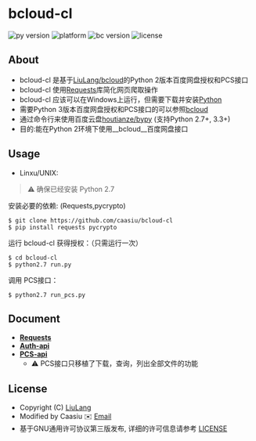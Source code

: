 # bcloud-cl
![py version](https://img.shields.io/badge/Python-2.7-brightgreen.svg)
![platform](https://img.shields.io/badge/Platform-Linux/UNIX-orange.svg)
![bc version](https://img.shields.io/badge/Version-1.0-yellow.svg)
![license](https://img.shields.io/badge/License-GPLv3-blue.svg)

## About
* bcloud-cl 是基于[LiuLang/bcloud](https://github.com/LiuLang/bcloud)的Python 2版本百度网盘授权和PCS接口
* bcloud-cl 使用[Requests](https://github.com/kennethreitz/requests)库简化网页爬取操作
* bcloud-cl 应该可以在Windows上运行，但需要下载并安装[Python](https://www.python.org/ftp/python/2.7.11/python-2.7.11.msi)
* 需要Python 3版本百度网盘授权和PCS接口的可以参照[bcloud](https://github.com/LiuLang/bcloud/blob/master/README.md)
* 通过命令行来使用百度云盘[houtianze/bypy](https://github.com/houtianze/bypy) (支持Python 2.7+, 3.3+)
* 目的:能在Python 2环境下使用__bcloud__百度网盘接口

## Usage
* Linxu/UNIX:
> :warning: 确保已经安装 Python 2.7

  安装必要的依赖: (Requests,pycrypto)
  ```shell
  $ git clone https://github.com/caasiu/bcloud-cl
  $ pip install requests pycrypto
  ```
  运行 bcloud-cl 获得授权：（只需运行一次）
  ```
  $ cd bcloud-cl
  $ python2.7 run.py
  ```
  调用 PCS接口：
  ```
  $ python2.7 run_pcs.py
  ```

## Document
* [__Requests__](http://docs.python-requests.org/en/master/)
* [__Auth-api__]()
* [__PCS-api__]()
  - :warning: PCS接口只移植了下载，查询，列出全部文件的功能

## License
* Copyright (C) [LiuLang](mailto:gsushzhsosgsu@gmail.com)
* Modified by Caasiu    :envelope: [Email](mailto:Rogers619952467@gmail.com)
* 基于GNU通用许可协议第三版发布, 详细的许可信息请参考 [LICENSE](LICENSE)
